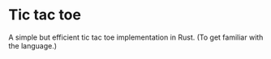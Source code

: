 # Tic tac toe
A simple but efficient tic tac toe implementation in Rust. (To get familiar with the language.)
